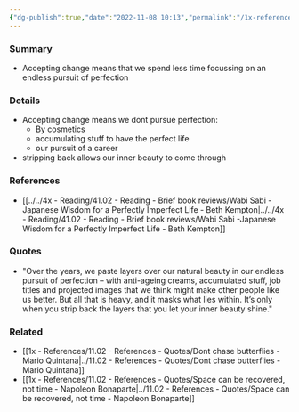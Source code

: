 ```yaml
---
{"dg-publish":true,"date":"2022-11-08 10:13","permalink":"/1x-references/11-03-references-ideas/accept-change-by-how-we-pursue-stuff/","dgHomeLink":true,"dgPassFrontmatter":true,"dgShowBacklinks":true,"dgShowLocalGraph":false,"dgShowInlineTitle":true}
---
```



### Summary
- Accepting change means that we spend less time focussing on an endless pursuit of perfection

### Details
- Accepting change means we dont pursue perfection:
	- By cosmetics
	- accumulating stuff to have the perfect life
	- our pursuit of a career
- stripping back allows our inner beauty to come through

### References
- [[../../4x - Reading/41.02 - Reading - Brief book reviews/Wabi Sabi -Japanese Wisdom for a Perfectly Imperfect Life - Beth Kempton|../../4x - Reading/41.02 - Reading - Brief book reviews/Wabi Sabi -Japanese Wisdom for a Perfectly Imperfect Life - Beth Kempton]]

### Quotes
- "Over the years, we paste layers over our natural beauty in our endless pursuit of perfection – with anti-ageing creams, accumulated stuff, job titles and projected images that we think might make other people like us better. But all that is heavy, and it masks what lies within. It’s only when you strip back the layers that you let your inner beauty shine."

### Related
- [[1x - References/11.02 - References - Quotes/Dont chase butterflies - Mario Quintana|../11.02 - References - Quotes/Dont chase butterflies - Mario Quintana]]
- [[1x - References/11.02 - References - Quotes/Space can be recovered, not time - Napoleon Bonaparte|../11.02 - References - Quotes/Space can be recovered, not time - Napoleon Bonaparte]]